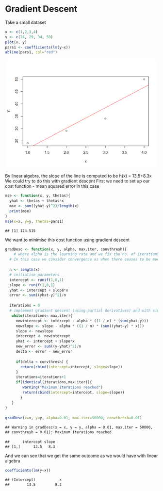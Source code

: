 Gradient Descent
================

Take a small dataset

``` r
x <- c(1,2,3,4)
y <- c(24, 29, 34, 50)
plot(x, y)
pars1 <- coefficients(lm(y~x))
abline(pars1, col="red")
```

![](Gradient_Descent_files/figure-markdown_github/unnamed-chunk-1-1.png)

By linear algebra, the slope of the line is computed to be h(x) = 13.5+8.3x We could try to do this with gradient descent First we need to set up our cost function - mean squared error in this case

``` r
mse <- function(x, y, thetas){
  yhat <- thetas + thetas*x
  mse <- sum((yhat-y)^2)/length(x)
  print(mse)
}
mse(x=x, y=y, thetas=pars1)
```

    ## [1] 124.515

We want to minimise this cost function using gradient descent

``` r
gradDesc <- function(x, y, alpha, max.iter, convthresh){
    # where alpha is the learning rate and we fix the no. of iterations we go through to achieve convergence.
  # In this case we consider convergence as when there ceases to be much improvement in the mean squared error.
  
  n <- length(x)
  # initialise parameters
  intercept <- runif(1,0,1)
  slope <- runif(1,0,1)
  yhat <- intercept + slope*x
  error <- sum((yhat-y)^2)/n
  
  iterations = 0 
  # implement gradient descent (using partial derivatives) and with simultaneous update of the parameters
   while(iterations< max.iter){  
     newintercept <- intercept - alpha * ((1 / n) * (sum(yhat-y)))
     newslope <- slope - alpha * ((1 / n) * (sum((yhat-y) * x)))
     slope <- newslope
     intercept <- newintercept
     yhat <- intercept + slope*x
     new_error <- sum((y-yhat)^2)/n
     delta <- error - new_error
     
     if(delta < convthresh) {
       return(cbind(intercept=intercept, slope=slope))
     }
     iterations=iterations+1
     if(identical(iterations,max.iter)){
        warning("Maximum Iterations reached")
        return(cbind(intercept=intercept, slope=slope))
       }
   }
}

gradDesc(x=x, y=y, alpha=0.01, max.iter=50000, convthresh=0.01)
```

    ## Warning in gradDesc(x = x, y = y, alpha = 0.01, max.iter = 50000,
    ## convthresh = 0.01): Maximum Iterations reached

    ##      intercept slope
    ## [1,]      13.5   8.3

And we can see that we get the same outcome as we would have with linear algebra

``` r
coefficients(lm(y~x))
```

    ## (Intercept)           x 
    ##        13.5         8.3
